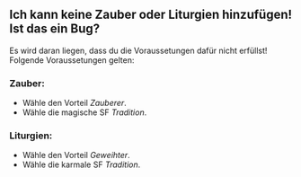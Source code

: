 ## Ich kann keine Zauber oder Liturgien hinzufügen! Ist das ein Bug?

Es wird daran liegen, dass du die Voraussetungen dafür nicht erfüllst!
Folgende Voraussetungen gelten:

### Zauber:

- Wähle den Vorteil *Zauberer*.
- Wähle die magische SF *Tradition*.

### Liturgien:

* Wähle den Vorteil *Geweihter*.
* Wähle die karmale SF *Tradition*.
